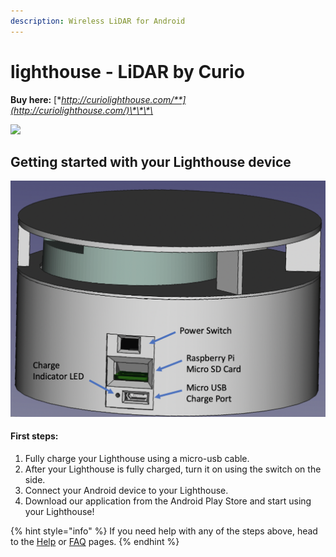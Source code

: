 ```yaml
---
description: Wireless LiDAR for Android
---
```


# lighthouse - LiDAR by Curio

**Buy here:** [**http://curiolighthouse.com/**](http://curiolighthouse.com/)\*\*\*\*

![](.gitbook/assets/img_1265-1-.png)

## Getting started with your Lighthouse device

![](.gitbook/assets/screen-shot-2020-11-24-at-6.11.53-pm.png)

#### First steps:

1. Fully charge your Lighthouse using a micro-usb cable.
2. After your Lighthouse is fully charged, turn it on using the switch on the side.
3. Connect your Android device to your Lighthouse.
4. Download our application from the Android Play Store and start using your Lighthouse!

{% hint style="info" %}
If you need help with any of the steps above, head to the [Help](support/help.md) or [FAQ](support/faq.md) pages.
{% endhint %}



